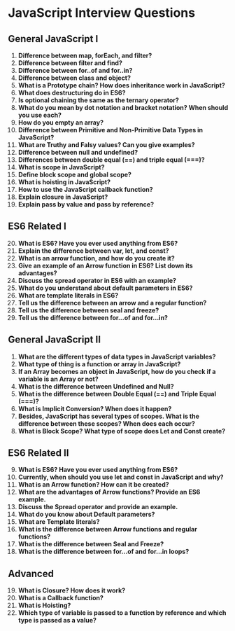 # JavaScript Interview Questions

## General JavaScript I

1. **Difference between map, forEach, and filter?**
2. **Difference between filter and find?**
3. **Difference between for..of and for..in?**
4. **Difference between class and object?**
5. **What is a Prototype chain? How does inheritance work in JavaScript?**
6. **What does destructuring do in ES6?**
7. **Is optional chaining the same as the ternary operator?**
8. **What do you mean by dot notation and bracket notation? When should you use each?**
9. **How do you empty an array?**
10. **Difference between Primitive and Non-Primitive Data Types in JavaScript?**
11. **What are Truthy and Falsy values? Can you give examples?**
12. **Difference between null and undefined?**
13. **Differences between double equal (==) and triple equal (===)?**
14. **What is scope in JavaScript?**
15. **Define block scope and global scope?**
16. **What is hoisting in JavaScript?**
17. **How to use the JavaScript callback function?**
18. **Explain closure in JavaScript?**
19. **Explain pass by value and pass by reference?**

## ES6 Related I

20. **What is ES6? Have you ever used anything from ES6?**
21. **Explain the difference between var, let, and const?**
22. **What is an arrow function, and how do you create it?**
23. **Give an example of an Arrow function in ES6? List down its advantages?**
24. **Discuss the spread operator in ES6 with an example?**
25. **What do you understand about default parameters in ES6?**
26. **What are template literals in ES6?**
27. **Tell us the difference between an arrow and a regular function?**
28. **Tell us the difference between seal and freeze?**
29. **Tell us the difference between for...of and for...in?**


## General JavaScript II

1. **What are the different types of data types in JavaScript variables?**
2. **What type of thing is a function or array in JavaScript?**
3. **If an Array becomes an object in JavaScript, how do you check if a variable is an Array or not?**
4. **What is the difference between Undefined and Null?**
5. **What is the difference between Double Equal (==) and Triple Equal (===)?**
6. **What is Implicit Conversion? When does it happen?**
7. **Besides, JavaScript has several types of scopes. What is the difference between these scopes? When does each occur?**
8. **What is Block Scope? What type of scope does Let and Const create?**

## ES6 Related II

9. **What is ES6? Have you ever used anything from ES6?**
10. **Currently, when should you use let and const in JavaScript and why?**
11. **What is an Arrow function? How can it be created?**
12. **What are the advantages of Arrow functions? Provide an ES6 example.**
13. **Discuss the Spread operator and provide an example.**
14. **What do you know about Default parameters?**
15. **What are Template literals?**
16. **What is the difference between Arrow functions and regular functions?**
17. **What is the difference between Seal and Freeze?**
18. **What is the difference between for...of and for...in loops?**

## Advanced

19. **What is Closure? How does it work?**
20. **What is a Callback function?**
21. **What is Hoisting?**
22. **Which type of variable is passed to a function by reference and which type is passed as a value?**



